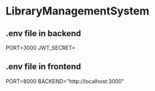 # LibraryManagementSystem

## .env file in backend
PORT=3000
JWT_SECRET=

## .env file in frontend
PORT=8000
BACKEND="http://localhost:3000"